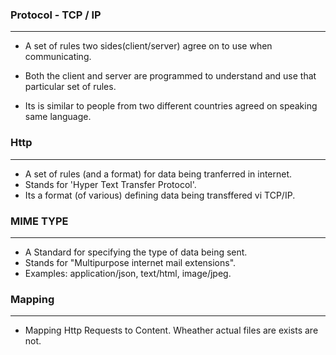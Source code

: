 ### Protocol - TCP / IP
------------------------

- A set of rules two sides(client/server) agree on to use when communicating.

- Both the client and server are programmed to understand and use that particular set of rules.
- Its is similar to people from two different countries agreed on speaking same language.

### Http
----------

- A set of rules (and a format) for data being tranferred in internet.
- Stands for 'Hyper Text Transfer Protocol'. 
- Its a format (of various) defining data being transffered vi TCP/IP.

### MIME TYPE
-------------

- A Standard for specifying the type of data being sent.
- Stands for "Multipurpose internet mail extensions".
- Examples: application/json, text/html, image/jpeg.


### Mapping
---------------

- Mapping Http Requests to Content. Wheather actual files are exists are not.















